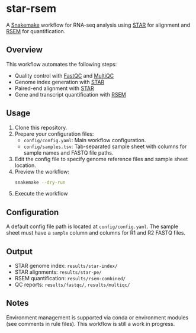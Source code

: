 
# star-rsem

A [Snakemake](https://snakemake.readthedocs.io/) workflow for RNA-seq analysis using [STAR](https://github.com/alexdobin/STAR) for alignment and [RSEM](https://github.com/deweylab/RSEM) for quantification.

## Overview

This workflow automates the following steps:
- Quality control with [FastQC](https://www.bioinformatics.babraham.ac.uk/projects/fastqc/) and [MultiQC](https://multiqc.info/)
- Genome index generation with [STAR](https://github.com/alexdobin/STAR)
- Paired-end alignment with [STAR](https://github.com/alexdobin/STAR)
- Gene and transcript quantification with [RSEM](https://github.com/deweylab/RSEM)

## Usage

1. Clone this repository.
2. Prepare your configuration files:
   - `config/config.yaml`: Main workflow configuration.
   - `config/samples.tsv`: Tab-separated sample sheet with columns for sample names and FASTQ file paths.
3. Edit the config file to specify genome reference files and sample sheet location.
4. Preview the workflow:
   ```bash
   snakemake --dry-run
   ```
5. Execute the workflow 

## Configuration

A default config file path is located at `config/config.yaml`. The sample sheet must have a `sample` column and columns for R1 and R2 FASTQ files.

## Output

- STAR genome index: `results/star-index/`
- STAR alignments: `results/star-pe/`
- RSEM quantification: `results/rsem-combined/`
- QC reports: `results/fastqc/`, `results/multiqc/`

## Notes

Environment management is supported via conda or environment modules (see comments in rule files). This workflow is still a work in progress.